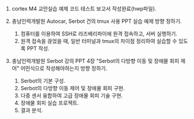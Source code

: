 1. cortex M4 교안실습 예제 코드 테스트 보고서 작성완료(hwp파일).

2. 충남인력개발원 Autocar, Serbot 건의 tmux 사용 PPT 실습 예제 방향 정하기.
    1) 컴퓨터를 이용하여 SSH로 라즈베리파이에 원격 접속하고, 서버 실행하기.
    2) 원격 접속을 끊었을 때, 일반 터미널과 tmux의 차이점 정리하여 실습할 수 있도록 PPT 작성.

3. 충남인력개발원 Serbot 강의 PPT 4장 "Serbot의 다방향 이동 및 장애물 회피 제어" 어떤식으로 작성해야하는지 방향 정하기.
    1) Serbot의 기본 구성.
    2) Serbot의 다방향 이동 제어 및 장애물 회피 구현.
    3) 다중 센서 융합하여 고급 장애물 회피 기술 구현.
    4) 장애물 회피 실습 프로젝트.
    5) 결과 분석.